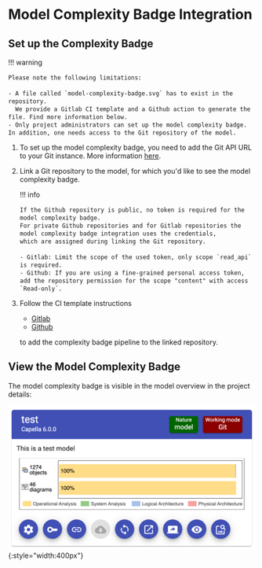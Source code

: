 <!--
 ~ SPDX-FileCopyrightText: Copyright DB InfraGO AG and contributors
 ~ SPDX-License-Identifier: Apache-2.0
 -->

# Model Complexity Badge Integration

## Set up the Complexity Badge

!!! warning

    Please note the following limitations:

    - A file called `model-complexity-badge.svg` has to exist in the repository.
      We provide a Gitlab CI template and a Github action to generate the file. Find more information below.
    - Only project administrators can set up the model complexity badge. In addition, one needs access to the Git repository of the model.

1.  To set up the model complexity badge, you need to add the Git API URL to
    your Git instance. More information
    [here](../../../admin/settings/model-sources/git.md).
1.  Link a Git repository to the model, for which you'd like to see the model
    complexity badge.

    !!! info

        If the Github repository is public, no token is required for the model complexity badge.
        For private Github repositories and for Gitlab repositories the model complexity badge integration uses the credentials,
        which are assigned during linking the Git repository.

        - Gitlab: Limit the scope of the used token, only scope `read_api` is required.
        - Github: If you are using a fine-grained personal access token, add the repository permission for the scope "content" with access `Read-only`.

1.  Follow the CI template instructions

    -   [Gitlab](https://github.com/DSD-DBS/py-capellambse/tree/master/ci-templates/gitlab#model-badge)
    -   [Github](https://github.com/DSD-DBS/py-capellambse/tree/master/ci-templates/github#model-badge)

    to add the complexity badge pipeline to the linked repository.

## View the Model Complexity Badge

The model complexity badge is visible in the model overview in the project
details:

![Model complexity badge](./complexity_badge.png){:style="width:400px"}
